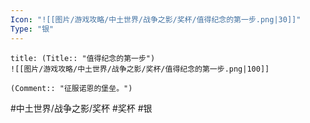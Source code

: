 ```yaml
---
Icon: "![[图片/游戏攻略/中土世界/战争之影/奖杯/值得纪念的第一步.png|30]]"
Type: "银"
---
```

```ad-common-silver-trophy
title: (Title:: "值得纪念的第一步")
![[图片/游戏攻略/中土世界/战争之影/奖杯/值得纪念的第一步.png|100]]

(Comment:: "征服诺恩的堡垒。")
```

#中土世界/战争之影/奖杯 #奖杯 #银
